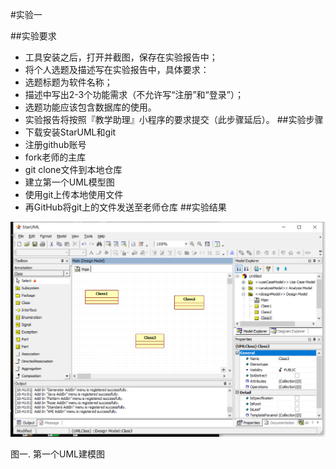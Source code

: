 #实验一


##实验要求
 - 工具安装之后，打开并截图，保存在实验报告中；
 - 将个人选题及描述写在实验报告中，具体要求：
 - 选题标题为软件名称；
 - 描述中写出2-3个功能需求（不允许写“注册”和“登录”）；
 - 选题功能应该包含数据库的使用。
 - 实验报告将按照『教学助理』小程序的要求提交（此步骤延后）。
##实验步骤
- 下载安装StarUML和git
- 注册github账号
- fork老师的主库
- git clone文件到本地仓库
- 建立第一个UML模型图
- 使用git上传本地使用文件
- 再GitHub将git上的文件发送至老师仓库
##实验结果

![第一个UML建模图](./model.jpg)   

 图一. 第一个UML建模图 